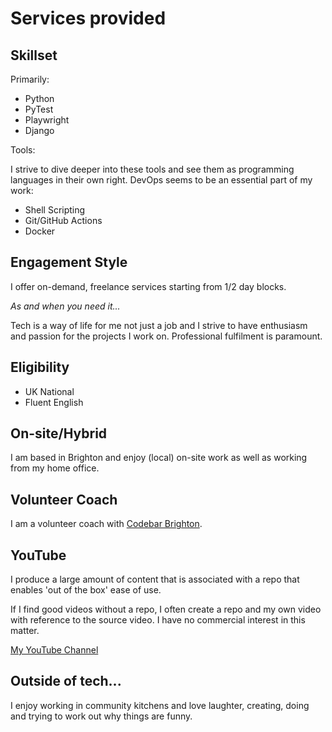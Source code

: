 # Services provided

## Skillset

Primarily:

- Python
- PyTest
- Playwright
- Django

Tools:

I strive to dive deeper into these tools and see them as programming languages in their own right. DevOps seems to be an essential part of my work:

- Shell Scripting
- Git/GitHub Actions
- Docker

## Engagement Style

I offer on-demand, freelance services starting from 1/2 day blocks.

*As and when you need it...*

Tech is a way of life for me not just a job and I strive to have enthusiasm and passion for the projects I work on. Professional fulfilment is paramount.


## Eligibility

- UK National
- Fluent English

## On-site/Hybrid

I am based in Brighton and enjoy (local) on-site work as well as working from my home office.

## Volunteer Coach

I am a volunteer coach with [Codebar Brighton](https://codebar.io/brighton).

## YouTube

I produce a large amount of content that is associated with a repo that enables 'out of the box' ease of use.

If I find good videos without a repo, I often create a repo and my own video with reference to the source video. I have no commercial interest in this matter.

[My YouTube Channel](https://www.youtube.com/channel/UCIx-k3n7hWs3u1MVqjB8EKg)

## Outside of tech...

I enjoy working in community kitchens and love laughter, creating, doing and trying to work out why things are funny.

<br>

